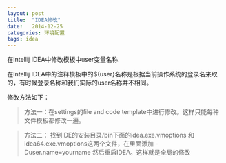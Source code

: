 ```yaml
---
layout: post
title:  "IDEA修改"
date:   2014-12-25
categories: 环境配置
tags: idea
---
```

在Intellij IDEA中修改模板中user变量名称

<!-- more -->

在Intellij IDEA中的注释模板中的${user}名称是根据当前操作系统的登录名来取的，有时候登录名称和我们实际的user名称并不相同。

修改方法如下：

>方法一：在settings的file and code template中进行修改。这样只能每种文件模板都修改一遍。

>方法二：
>找到IDE的安装目录/bin下面的idea.exe.vmoptions 和idea64.exe.vmoptions这两个文件，在里面添加
>-Duser.name=yourname
>然后重启IDEA。这样就是全局的修改